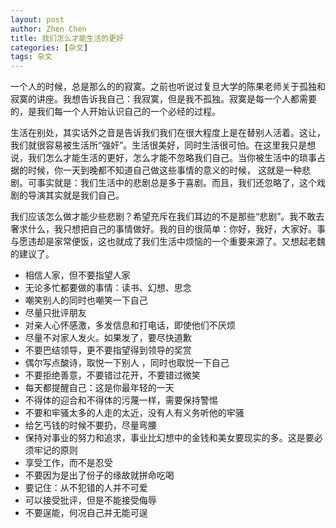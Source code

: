 ```yaml
---
layout: post
author: Zhen Chen
title: 我们怎么才能生活的更好
categories: [杂文]
tags: 杂文
---
```


一个人的时候，总是那么的的寂寞。之前也听说过复旦大学的陈果老师关于孤独和寂寞的讲座。我想告诉我自己：我寂寞，但是我不孤独。寂寞是每一个人都需要的，是我们每一个人开始认识自己的一个必经的过程。

生活在别处，其实话外之音是告诉我们我们在很大程度上是在替别人活着。这让，我们就很容易被生活所“强奸”。生活很美好，同时生活很可怕。在这里我只是想说，我们怎么才能生活的更好，怎么才能不忽略我们自己。当你被生活中的琐事占据的时候，你一天到晚都不知道自己做这些事情的意义的时候， 这就是一种悲剧。可事实就是：我们生活中的悲剧总是多于喜剧。而且，我们还忽略了，这个戏剧的导演其实就是我们自己。

我们应该怎么做才能少些悲剧？希望充斥在我们耳边的不是那些“悲剧”。我不敢去奢求什么，我只想把自己的事情做好。我的目的很简单：你好，我好，大家好。事与愿违却是家常便饭，这也就成了我们生活中烦恼的一个重要来源了。又想起老魏的建议了。

* 相信人家，但不要指望人家
* 无论多忙都要做的事情：读书、幻想、思念
* 嘲笑别人的同时也嘲笑一下自己
* 尽量只批评朋友
* 对亲人心怀感激，多发信息和打电话，即使他们不厌烦
* 尽量不对家人发火。如果发了，要尽快道歉
* 不要巴结领导，更不要指望得到领导的奖赏
* 偶尔写点酸诗，取悦一下别人 ，同时也取悦一下自己
* 不要拒绝善意，不要错过花开，不要错过微笑
* 每天都提醒自己：这是你最年轻的一天
* 不得体的迎合和不得体的污蔑一样，需要保持警惕
* 不要和牢骚太多的人走的太近，没有人有义务听他的牢骚
* 给乞丐钱的时候不要扔，尽量弯腰
* 保持对事业的努力和追求，事业比幻想中的金钱和美女要现实的多。这是要必须牢记的原则
* 享受工作，而不是忍受
* 不要因为是出了份子的缘故就拼命吃喝
* 要记住：从不犯错的人并不可爱
* 可以接受批评，但是不能接受侮辱
* 不要逞能，何况自己并无能可逞